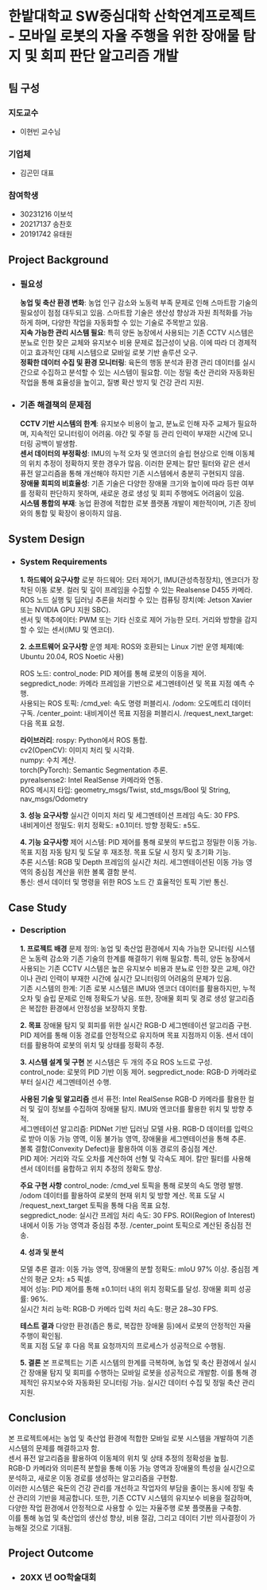 # 한밭대학교 SW중심대학 산학연계프로젝트 - 모바일 로봇의 자율 주행을 위한 장애물 탐지 및 회피 판단 알고리즘 개발
## **팀 구성**
### 지도교수
 - 이현빈 교수님
### 기업체 
 - 김곤민 대표
### 참여학생
 - 30231216 이보석 
 - 20217137 송찬호
 - 20191742 유태원
## Project Background
- ### 필요성
  **농업 및 축산 환경 변화**: 농업 인구 감소와 노동력 부족 문제로 인해 스마트팜 기술의 필요성이 점점 대두되고 있음. 스마트팜 기술은 생산성 향상과 자원 최적화를 가능하게 하며, 다양한 작업을 자동화할 수 있는 기술로 주목받고 있음.  
  **지속 가능한 관리 시스템 필요**: 특히 양돈 농장에서 사용되는 기존 CCTV 시스템은 분뇨로 인한 잦은 교체와 유지보수 비용 문제로 접근성이 낮음. 이에 따라 더 경제적이고 효과적인 대체 시스템으로 모바일 로봇 기반 솔루션 오구.  
  **정확한 데이터 수집 및 환경 모니터링**: 육돈의 행동 분석과 환경 관리 데이터를 실시간으로 수집하고 분석할 수 있는 시스템이 필요함. 이는 정밀 축산 관리와 자동화된 작업을 통해 효율성을 높이고, 질병 확산 방지 및 건강 관리 지원.  
 
- ### 기존 해결책의 문제점
  **CCTV 기반 시스템의 한계**: 유지보수 비용이 높고, 분뇨로 인해 자주 교체가 필요하며, 지속적인 모니터링이 어려움. 야간 및 주말 등 관리 인력이 부재한 시간에 모니터링 공백이 발생함.  
  **센서 데이터의 부정확성**: IMU의 누적 오차 및 엔코더의 슬립 현상으로 인해 이동체의 위치 추정이 정확하지 못한 경우가 많음. 이러한 문제는 칼만 필터와 같은 센서 퓨전 알고리즘을 통해 개선해야 하지만 기존 시스템에서 충분히 구현되지 않음.  
  **장애물 회피의 비효율성**: 기존 기술은 다양한 장애물 크기와 높이에 따라 등판 여부를 정확히 판단하지 못하며, 새로운 경로 생성 및 회피 주행에도 어려움이 있음.  
  **시스템 통합의 부재**: 농업 환경에 적합한 로봇 플랫폼 개발이 제한적이며, 기존 장비와의 통합 및 확장이 용이하지 않음.  
  
## System Design
  - ### System Requirements
    **1. 하드웨어 요구사항**
        로봇 하드웨어: 모터 제어기, IMU(관성측정장치), 엔코더가 장착된 이동 로봇. 컬러 및 깊이 프레임을 수집할 수 있는 Realsense D455 카메라.  
        ROS 노드 실행 및 딥러닝 추론을 처리할 수 있는 컴퓨팅 장치(예: Jetson Xavier 또는 NVIDIA GPU 지원 SBC).  
        센서 및 액추에이터: PWM 또는 기타 신호로 제어 가능한 모터. 거리와 방향을 감지할 수 있는 센서(IMU 및 엔코더).  
    
    **2. 소프트웨어 요구사항**
      운영 체제:
       ROS와 호환되는 Linux 기반 운영 체제(예: Ubuntu 20.04, ROS Noetic 사용)  
    
      ROS 노드:
       control_node: PID 제어를 통해 로봇의 이동을 제어.  
       segpredict_node: 카메라 프레임을 기반으로 세그멘테이션 및 목표 지점 예측 수행.  
       사용되는 ROS 토픽: /cmd_vel: 속도 명령 퍼블리시. /odom: 오도메트리 데이터 구독. /center_point: 내비게이션 목표 지점을 퍼블리시. /request_next_target: 다음 목표 요청.  
    
      **라이브러리**:
       rospy: Python에서 ROS 통합.  
       cv2(OpenCV): 이미지 처리 및 시각화.  
       numpy: 수치 계산.  
       torch(PyTorch): Semantic Segmentation 추론.  
       pyrealsense2: Intel RealSense 카메라와 연동.  
       ROS 메시지 타입: geometry_msgs/Twist, std_msgs/Bool 및 String, nav_msgs/Odometry  
    
     **3. 성능 요구사항**
      실시간 이미지 처리 및 세그멘테이션 프레임 속도: 30 FPS.  
      내비게이션 정밀도: 위치 정확도: ±0.1미터. 방향 정확도: ±5도.
    
     **4. 기능 요구사항**
     제어 시스템: PID 제어를 통해 로봇의 부드럽고 정밀한 이동 가능. 목표 지점 자동 탐지 및 도달 후 재조정. 목표 도달 시 정지 및 초기화 기능.  
     추론 시스템: RGB 및 Depth 프레임의 실시간 처리. 세그멘테이션된 이동 가능 영역의 중심점 계산을 위한 볼록 결함 분석.  
     통신: 센서 데이터 및 명령을 위한 ROS 노드 간 효율적인 토픽 기반 통신.  
    
## Case Study
  - ### Description
    **1. 프로젝트 배경**
     문제 정의: 농업 및 축산업 환경에서 지속 가능한 모니터링 시스템은 노동력 감소와 기존 기술의 한계를 해결하기 위해 필요함. 특히, 양돈 농장에서 사용되는 기존 CCTV 시스템은 높은 유지보수 비용과 분뇨로 인한 잦은 교체, 야간이나 관리 인력이 부재한 시간에 실시간 모니터링의 어려움의 문제가 있음.  
     기존 시스템의 한계: 기존 로봇 시스템은 IMU와 엔코더 데이터를 활용하지만, 누적 오차 및 슬립 문제로 인해 정확도가 낮음. 또한, 장애물 회피 및 경로 생성 알고리즘은 복잡한 환경에서 안정성을 보장하지 못함.  
     
    **2. 목표**
     장애물 탐지 및 회피를 위한 실시간 RGB-D 세그멘테이션 알고리즘 구현. PID 제어를 통해 이동 경로를 안정적으로 유지하며 목표 지점까지 이동. 센서 데이터를 활용하여 로봇의 위치 및 상태를 정확히 추정.  
     
    **3. 시스템 설계 및 구현**
     본 시스템은 두 개의 주요 ROS 노드로 구성.  
     control_node: 로봇의 PID 기반 이동 제어. segpredict_node: RGB-D 카메라로부터 실시간 세그멘테이션 수행.  
     
     **사용된 기술 및 알고리즘**
     센서 퓨전: Intel RealSense RGB-D 카메라를 활용한 컬러 및 깊이 정보를 수집하여 장애물 탐지. IMU와 엔코더를 활용한 위치 및 방향 추적.  
     세그멘테이션 알고리즘: PIDNet 기반 딥러닝 모델 사용. RGB-D 데이터를 입력으로 받아 이동 가능 영역, 이동 불가능 영역, 장애물을 세그멘테이션을 통해 추론.  
     볼록 결함(Convexity Defect)을 활용하여 이동 경로의 중심점 계산.  
     PID 제어: 거리와 각도 오차를 계산하여 선형 및 각속도 제어. 칼만 필터를 사용해 센서 데이터를 융합하고 위치 추정의 정확도 향상.  
     
     **주요 구현 사항**
     control_node: /cmd_vel 토픽을 통해 로봇의 속도 명령 발행. /odom 데이터를 활용하여 로봇의 현재 위치 및 방향 계산. 목표 도달 시 /request_next_target 토픽을 통해 다음 목표 요청.  
     segpredict_node: 실시간 프레임 처리 속도: 30 FPS. ROI(Region of Interest) 내에서 이동 가능 영역과 중심점 추정. /center_point 토픽으로 계산된 중심점 전송.  
     
    **4. 성과 및 분석**
     
     모델 추론 결과: 이동 가능 영역, 장애물의 분할 정확도: mIoU 97% 이상. 중심점 계산의 평균 오차: ±5 픽셀.  
     제어 성능: PID 제어를 통해 ±0.1미터 내의 위치 정확도를 달성. 장애물 회피 성공률: 96%.  
     실시간 처리 능력: RGB-D 카메라 입력 처리 속도: 평균 28~30 FPS.  
     
     **테스트 결과**
     다양한 환경(좁은 통로, 복잡한 장애물 등)에서 로봇의 안정적인 자율 주행이 확인됨.  
     목표 지점 도달 후 다음 목표 요청까지의 프로세스가 성공적으로 수행됨.  
     
    **5. 결론**
     본 프로젝트는 기존 시스템의 한계를 극복하며, 농업 및 축산 환경에서 실시간 장애물 탐지 및 회피를 수행하는 모바일 로봇을 성공적으로 개발함. 이를 통해  경제적인 유지보수와 자동화된 모니터링 가능. 실시간 데이터 수집 및 정밀 축산 관리 지원.  
    
  
  
## Conclusion
  본 프로젝트에서는 농업 및 축산업 환경에 적합한 모바일 로봇 시스템을 개발하여 기존 시스템의 문제를 해결하고자 함.  
  센서 퓨전 알고리즘을 활용하여 이동체의 위치 및 상태 추정의 정확성을 높힘.  
  RGB-D 카메라와 의미론적 분할을 통해 이동 가능 영역과 장애물의 특성을 실시간으로 분석하고, 새로운 이동 경로를 생성하는 알고리즘을 구현함.  
  이러한 시스템은 육돈의 건강 관리를 개선하고 작업자의 부담을 줄이는 동시에 정밀 축산 관리의 기반을 제공합니다. 또한, 기존 CCTV 시스템의 유지보수 비용을 절감하며, 다양한 작업 환경에서 안정적으로 사용할 수 있는 자율주행 로봇 플랫폼을 구축함.  
  이를 통해 농업 및 축산업의 생산성 향상, 비용 절감, 그리고 데이터 기반 의사결정이 가능해질 것으로 기대됨.  
  
## Project Outcome
- ### 20XX 년 OO학술대회 
